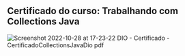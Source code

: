 ## Certificado do curso: Trabalhando com Collections Java

![Screenshot 2022-10-28 at 17-23-22 DIO - Certificado - CertificadoCollectionsJavaDio pdf](https://user-images.githubusercontent.com/96443828/198727138-d6127856-7d1a-4de7-a47e-58c1498b72c4.png)
